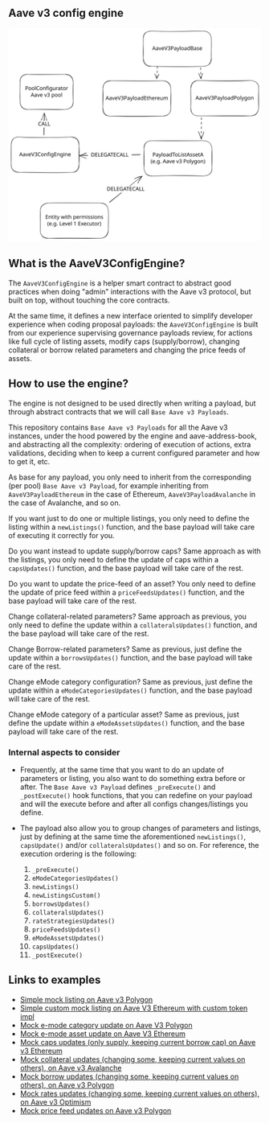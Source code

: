 ## Aave v3 config engine

![Alt text](/resources/configs-engine.svg)

## What is the AaveV3ConfigEngine?

The `AaveV3ConfigEngine` is a helper smart contract to abstract good practices when doing "admin" interactions with the Aave v3 protocol, but built on top, without touching the core contracts.

At the same time, it defines a new interface oriented to simplify developer experience when coding proposal payloads: the `AaveV3ConfigEngine` is built from our experience supervising governance payloads review, for actions like full cycle of listing assets, modify caps (supply/borrow), changing collateral or borrow related parameters and changing the price feeds of assets.

## How to use the engine?

The engine is not designed to be used directly when writing a payload, but through abstract contracts that we will call `Base Aave v3 Payloads`.

This repository contains `Base Aave v3 Payloads` for all the Aave v3 instances, under the hood powered by the engine and aave-address-book, and abstracting all the complexity: ordering of execution of actions, extra validations, deciding when to keep a current configured parameter and how to get it, etc.

As base for any payload, you only need to inherit from the corresponding (per pool) `Base Aave v3 Payload`, for example inheriting from `AaveV3PayloadEthereum` in the case of Ethereum, `AaveV3PayloadAvalanche` in the case of Avalanche, and so on.

If you want just to do one or multiple listings, you only need to define the listing within a `newListings()` function, and the base payload will take care of executing it correctly for you.

Do you want instead to update supply/borrow caps? Same approach as with the listings, you only need to define the update of caps within a `capsUpdates()` function, and the base payload will take care of the rest.

Do you want to update the price-feed of an asset? You only need to define the update of price feed within a `priceFeedsUpdates()` function, and the base payload will take care of the rest.

Change collateral-related parameters? Same approach as previous, you only need to define the update within a `collateralsUpdates()` function, and the base payload will take care of the rest.

Change Borrow-related parameters? Same as previous, just define the update within a `borrowsUpdates()` function, and the base payload will take care of the rest.

Change eMode category configuration? Same as previous, just define the update within a `eModeCategoriesUpdates()` function, and the base payload will take care of the rest.

Change eMode category of a particular asset? Same as previous, just define the update within a `eModeAssetsUpdates()` function, and the base payload will take care of the rest.

### Internal aspects to consider

- Frequently, at the same time that you want to do an update of parameters or listing, you also want to do something extra before or after.
The `Base Aave v3 Payload` defines `_preExecute()` and `_postExecute()` hook functions, that you can redefine on your payload and will the execute before and after all configs changes/listings you define.

- The payload also allow you to group changes of parameters and listings, just by defining at the same time the aforementioned `newListings()`, `capsUpdate()` and/or `collateralsUpdates()` and so on. For reference, the execution ordering is the following:
  1. `_preExecute()`
  2. `eModeCategoriesUpdates()`
  3. `newListings()`
  4. `newListingsCustom()`
  5. `borrowsUpdates()`
  6. `collateralsUpdates()`
  7. `rateStrategiesUpdates()`
  8. `priceFeedsUpdates()`
  9. `eModeAssetsUpdates()`
  10. `capsUpdates()`
  11. `_postExecute()`

## Links to examples
- [Simple mock listing on Aave v3 Polygon](../test/mocks/AaveV3PolygonMockListing.sol)
- [Simple custom mock listing on Aave V3 Ethereum with custom token impl](../test/mocks/AaveV3EthereumMockCustomListing.sol)
- [Mock e-mode category update on Aave V3 Polygon](../test/mocks/AaveV3PolygonEModeCategoryUpdate.sol)
- [Mock e-mode asset update on Aave V3 Ethereum](../test/mocks/AaveV3EthereumEModeAssetUpdate.sol)
- [Mock caps updates (only supply, keeping current borrow cap) on Aave v3 Ethereum](../test/mocks/AaveV3EthereumMockCapUpdate.sol)
- [Mock collateral updates (changing some, keeping current values on others), on Aave v3 Avalanche](../test/mocks/AaveV3AvalancheCollateralUpdate.sol)
- [Mock borrow updates (changing some, keeping current values on others), on Aave v3 Polygon](../test/mocks/AaveV3PolygonBorrowUpdate.sol)
- [Mock rates updates (changing some, keeping current values on others), on Aave v3 Optimism](../test/mocks/AaveV3OptimismMockRatesUpdate.sol)
- [Mock price feed updates on Aave v3 Polygon](../test/mocks/AaveV3PolygonPriceFeedUpdate.sol)
